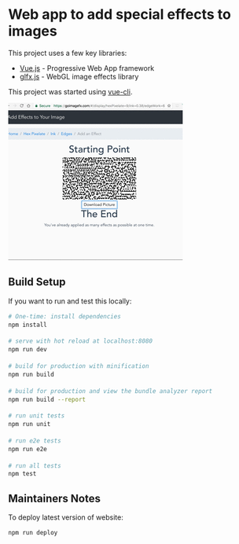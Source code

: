 # Web app to add special effects to images

This project uses a few key libraries:

- [Vue.js](https://vuejs.org/) - Progressive Web App framework
- [glfx.js](https://github.com/evanw/glfx.js) - WebGL image effects library

This project was started using [vue-cli](https://github.com/vuejs/vue-cli).

![see it in action](screenshots/goimagefx.gif)



## Build Setup

If you want to run and test this locally:

``` bash
# One-time: install dependencies
npm install

# serve with hot reload at localhost:8080
npm run dev

# build for production with minification
npm run build

# build for production and view the bundle analyzer report
npm run build --report

# run unit tests
npm run unit

# run e2e tests
npm run e2e

# run all tests
npm test
```

## Maintainers Notes

To deploy latest version of website:

``` bash
npm run deploy
```

